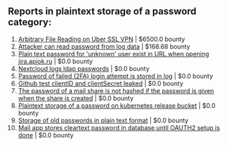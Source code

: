 ## Reports in plaintext storage of a password category:
1. [Arbitrary File Reading on Uber SSL VPN](https://hackerone.com/reports/617543) | $6500.0 bounty
2. [Attacker can read password from log data](https://hackerone.com/reports/519367) | $168.68 bounty
3. [Plain text password for 'unknown' user exist in URL when opening jira.apiok.ru](https://hackerone.com/reports/602596) | $0.0 bounty
4. [Nextcloud logs ldap passwords](https://hackerone.com/reports/264426) | $0.0 bounty
5. [Password of failed (2FA) login attempt is stored in log](https://hackerone.com/reports/244092) | $0.0 bounty
6. [Github test clientID and clientSecret leaked](https://hackerone.com/reports/796139) | $0.0 bounty
7. [The password of a mail share is not hashed if the password is given when the share is created](https://hackerone.com/reports/885041) | $0.0 bounty
8. [Plaintext storage of a password on kubernetes release bucket](https://hackerone.com/reports/872190) | $0.0 bounty
9. [Storage of old passwords in plain text format](https://hackerone.com/reports/1549217) | $0.0 bounty
10. [Mail app stores cleartext password in database until OAUTH2 setup is done](https://hackerone.com/reports/1806275) | $0.0 bounty